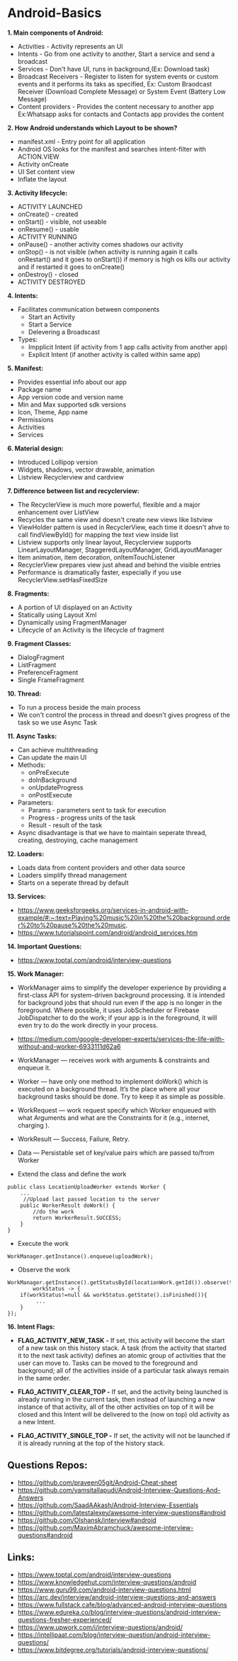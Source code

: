 # Android-Basics

<b>1. Main components of Android:</b>
* Activities - Activity represents an UI
* Intents - Go from one activity to another, Start a service and send a broadcast 
* Services - Don't have UI, runs in background,(Ex: Download task)
* Broadcast Receivers - Register to listen for system events or custom events and it performs its taks as specified, Ex: Custom Braodcast Receiver (Download Complete Message) or System Event (Battery Low Message)
* Content providers - Provides the content necessary to another app Ex:Whatsapp asks for contacts and Contacts app provides the content</br>

<b>2. How Android understands which Layout to be shown?</b>
* manifest.xml - Entry point for all application
* Android OS looks for the manifest and searches intent-filter with ACTION.VIEW
* Activity onCreate
* UI Set content view
* Inflate the layout

<b>3. Activity lifecycle:</b>
	
* ACTIVITY LAUNCHED
* onCreate() - created
* onStart() - visible, not useable 
* onResume() - usable
* ACTIVITY RUNNING
* onPause() - another activity comes shadows our activity
* onStop() - is not visible (when activity is running again it calls onRestart() and it goes to onStart())
			if memory is high os kills our activity and if restarted it goes to onCreate()
* onDestroy() - closed
* ACTIVITY DESTROYED

<b>4. Intents:</b>
* Facilitates communication between components
	* Start an Activity
	* Start a Service
	* Delevering a Broadscast
* Types:
	* Impplicit Intent (if activity from 1 app calls activity from another app)
	* Explicit Intent (if another activity is called within same app)	

<b>5. Manifest:</b>
* Provides essential info about our app
* Package name
* App version code and version name
* Min and Max supported sdk versions
* Icon, Theme, App name
* Permissions
* Activities
* Services

<b>6. Material design:</b>
* Introduced Lollipop version
* Widgets, shadows, vector drawable, animation
* Listview Recyclerview and cardview

<b>7. Difference between list and recyclerview:</b>
* The RecyclerView is much more powerful, flexible and a major enhancement over ListView
* Recycles the same view and doesn't create new views like listview
* ViewHolder pattern is used in RecyclerView, each time it doesn't ahve to call findViewById() for mapping the text view inside list
* Listview supports only linear layout, Recyclerview supports LinearLayoutManager, StaggeredLayoutManager, GridLayoutManager
* Item animation, item decoration, onItemTouchListener
* RecyclerView prepares view just ahead and behind the visible entries
* Performance is dramatically faster, especially if you use RecyclerView.setHasFixedSize

<b>8. Fragments:</b>
* A portion of UI displayed on an Activity
* Statically using Layout Xml
* Dynamically using FragmentManager
* Lifecycle of an Activity is the lifecycle of fragment

<b>9. Fragment Classes:</b>
* DialogFragment
* ListFragment
* PreferenceFragment
* Single FrameFragment

<b>10. Thread:</b>
* To run a process beside the main process
* We con't control the process in thread and doesn't gives progress of the task so we use Async Task

<b>11. Async Tasks:</b>
* Can achieve multithreading
* Can update the main UI
* Methods:
	* onPreExecute
	* doInBackground
	* onUpdateProgress
	* onPostExecute
* Parameters:
	* Params - parameters sent to task for execution
	* Progress - progress units of the task
	* Result - result of the task
* Async disadvantage is that we have to maintain seperate thread, creating, destroying, cache management
	
<b>12. Loaders:</b>
* Loads data from content providers and other data source
* Loaders simplify thread management
* Starts on a seperate thread by default

<b>13. Services:</b>
* https://www.geeksforgeeks.org/services-in-android-with-example/#:~:text=Playing%20music%20in%20the%20background,order%20to%20pause%20the%20music.
* https://www.tutorialspoint.com/android/android_services.htm
	
<b>14. Important Questions:</b>
- https://www.toptal.com/android/interview-questions
 
<b>15. Work Manager:</b>
- WorkManager aims to simplify the developer experience by providing a first-class API for system-driven background processing. It is intended for background jobs that should run even if the app is no longer in the foreground. Where possible, it uses JobScheduler or Firebase JobDispatcher to do the work; if your app is in the foreground, it will even try to do the work directly in your process.
- https://medium.com/google-developer-experts/services-the-life-with-without-and-worker-6933111d62a6
- WorkManager — receives work with arguments & constraints and enqueue it.
- Worker — have only one method to implement doWork() which is executed on a background thread. It’s the place where all your background tasks should be done. Try to keep it as simple as possible.
- WorkRequest — work request specify which Worker enqueued with what Arguments and what are the Constraints for it (e.g., internet, charging ).
- WorkResult — Success, Failure, Retry.
- Data — Persistable set of key/value pairs which are passed to/from Worker

- Extend the class and define the work
```
public class LocationUploadWorker extends Worker {
    ...
     //Upload last passed location to the server
    public WorkerResult doWork() {
        //do the work
        return WorkerResult.SUCCESS;
    }
}
```
- Execute the work
```
WorkManager.getInstance().enqueue(uploadWork);
```
- Observe the work
```
WorkManager.getInstance().getStatusById(locationWork.getId()).observe(this,
        workStatus -> {
    if(workStatus!=null && workStatus.getState().isFinished()){
         ...
    }
});
```
<b>16. Intent Flags:</b>
- <b>FLAG_ACTIVITY_NEW_TASK -</b> If set, this activity will become the start of a new task on this history stack. A task (from the activity that started it to the next task activity) defines an atomic group of activities that the user can move to. Tasks can be moved to the foreground and background; all of the activities inside of a particular task always remain in the same order.

- <b>FLAG_ACTIVITY_CLEAR_TOP -</b> If set, and the activity being launched is already running in the current task, then instead of launching a new instance of that activity, all of the other activities on top of it will be closed and this Intent will be delivered to the (now on top) old activity as a new Intent.

- <b>FLAG_ACTIVITY_SINGLE_TOP -</b> If set, the activity will not be launched if it is already running at the top of the history stack.

## Questions Repos:

- https://github.com/praveen05git/Android-Cheat-sheet
- https://github.com/vamsitallapudi/Android-Interview-Questions-And-Answers
- https://github.com/SaadAAkash/Android-Interview-Essentials
- https://github.com/latestalexey/awesome-interview-questions#android
- https://github.com/Olshansk/interview#android
- https://github.com/MaximAbramchuck/awesome-interview-questions#android

## Links:
- https://www.toptal.com/android/interview-questions
- https://www.knowledgehut.com/interview-questions/android
- https://www.guru99.com/android-interview-questions.html
- https://arc.dev/interview/android-interview-questions-and-answers
- https://www.fullstack.cafe/blog/advanced-android-interview-questions
- https://www.edureka.co/blog/interview-questions/android-interview-questions-fresher-experienced/
- https://www.upwork.com/i/interview-questions/android/
- https://intellipaat.com/blog/interview-question/android-interview-questions/
- https://www.bitdegree.org/tutorials/android-interview-questions/

